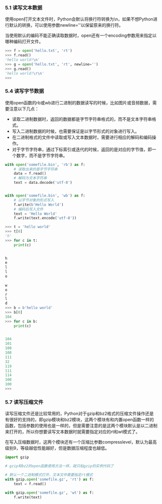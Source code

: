 ### 5.1 读写文本数据

使用open打开文本文件时，Python会默认将换行符转换为\n，如果不想Python进行默认的转换，可以使用参数newline=''以保留原来的换行符。

当使用默认的编码不能正确读取数据时，open还有一个encoding参数用来指定以哪种编码打开文件。

```py
>>> f = open('hello.txt', 'rt')
>>> f.read()
'hello world!\n'
>>> g = open('hello.txt', 'rt', newline='')
>>> g.read()
'hello world!\r\n'
>>>
```



### 5.4 读写字节数据

使用open函数的rb或wb进行二进制的数据读写的时候，比如图片或音频数据，需要注意以下几点：

* 读取二进制数据时，返回的数据都是字节字符串格式的，而不是文本字符串格式。
* 写入二进制数据的时候，也需要保证是以字节形式的对象进行写入。
* 在二进制格式的文件中读取或写入文本数据时，需要进行相应的解码和编码操作。
* 对于字节字符串，通过下标索引或迭代的时候，返回的是对应的字节值，即一个数字，而不是字节字符串。

```py
with open('somefile.bin', 'rb') as f:
    # 读取出来的是字节字符串
    data = f.read()
    # 解码为文本字符串
    text = data.decode('utf-8')


with open('somefile.bin', 'wb') as f:
    # 以字节对象的形式写入
    f.write(b'Hello World')
    # 编码后写入文件
    text = 'Hello World'
    f.write(text.encode('utf-8'))
```

```py
>>> t = 'hello world'
>>> t[0]
'h'
>>> for c in t:
    print(c)

    
h
e
l
l
o
 
w
o
r
l
d
>>> b = b'hello world'
>>> b[0]
104
>>> for c in b:
    print(c)

    
104
101
108
108
111
32
119
111
114
108
100
>>> 
```



### 5.7 读写压缩文件

读写压缩文件还是比较常用的，Python对于gzip和bz2格式的压缩文件操作还是有很好的支持的，即gzip模块和bz2模块，这两个模块有和内置open函数一样的函数，包括参数的使用也是一样的，但是需要注意的是这两个模块默认是以二进制来打开的，所以你想要读写文本数据时就需要指定对应的rt和wt模式了。

在写入压缩数据时，这两个模块还有一个压缩比参数compresslevel，默认为最高级别9，等级越低性能越好，但是数据压缩程度也越低。

```py
import gzip

# gzip和bz2的open函数使用方法一样，就只贴gzip的实例代码了

# 默认一个二进制模式打开，文本文件需要指定rt模式
with gzip.open('somefile.gz', 'rt') as f:
    text = f.read()

with gzip.open('somefile.gz', 'wt') as f:
    f.write(text)
```



